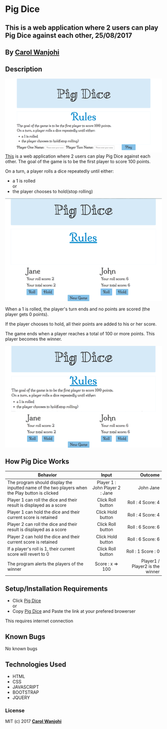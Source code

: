 # Pig Dice

## This is a web application where 2 users can play Pig Dice against each other, 25/08/2017 

## By **[Carol Wanjohi](https://github.com/carolwanjohi)**

## Description
![Pig Dice Intro](images/pig-dice-screenshot-1.png)
[This](https://carolwanjohi.github.io/pig-dice/) is a web application where 2 users can play Pig Dice against each other. The goal of the game is to be the first player to score 100 points.

On a turn, a player rolls a dice repeatedly until either:
* a 1 is rolled <br/>
  or <br/>
* the player chooses to hold(stop rolling)


![Pig Dice Console 1](images/pig-dice-screenshot-2.png)

When a 1 is rolled, the player's turn ends and no points are scored (the player gets 0 points).

If the player chooses to hold, all their points are added to his or her score.

The game ends when a player reaches a total of 100 or more points. This player becomes the winner.

![Pig Dice Console 2](images/pig-dice-screenshot-3.png)

## How Pig Dice Works
| Behavior        | Input           | Outcome  |
| ------------- |:-------------:| -----:|
| The program should display the inputted name of the two players when the Play button is clicked | Player 1 : John Player 2 : Jane| John Jane |
| Player 1 can roll the dice and their result is displayed as a score | Click Roll button | Roll : 4 Score: 4 |
| Player 1 can hold the dice and their current score is retained | Click Hold button | Roll : 4 Score: 4 |
| Player 2 can roll the dice and their result is displayed as a score | Click Roll button | Roll : 6 Score: 6 |
| Player 2 can hold the dice and their current score is retained | Click Hold button | Roll : 6 Score: 6 |
| If a player's roll is 1, their current score will revert to 0 | Click Roll button | Roll : 1 Score : 0 |
| The program alerts the players of the winner | Score : x => 100 | Player1 / Player2 is the winner |

## Setup/Installation Requirements

* Click [Pig Dice](https://carolwanjohi.github.io/pig-dice/) <br/>
  or <br/>
* Copy [Pig Dice](https://carolwanjohi.github.io/pig-dice/) and  Paste the link at your prefered browerser

This requires internet connection

## Known Bugs

No known bugs

## Technologies Used

- HTML
- CSS
- JAVASCRIPT
- BOOTSTRAP
- JQUERY

### License

MIT (c) 2017 **[Carol Wanjohi](https://github.com/carolwanjohi)**
